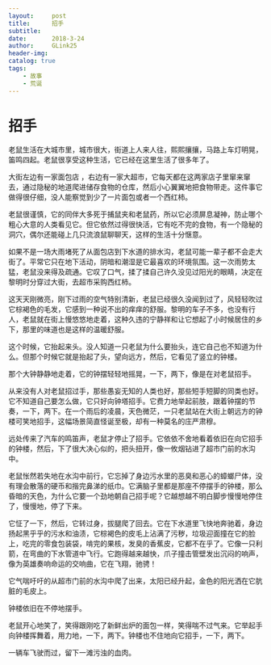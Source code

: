 ```yaml
---
layout:     post
title:      招手
subtitle:   
date:       2018-3-24
author:     GLink25
header-img: 
catalog: true
tags:
    - 故事
    - 荒诞
---
```


# 招手

老鼠生活在大城市里，城市很大，街道上人来人往，熙熙攘攘，马路上车灯明晃，笛鸣四起。老鼠很享受这种生活，它已经在这里生活了很多年了。

大街左边有一家面包店
，右边有一家大超市，它每天都在这两家店子里窜来窜去，通过隐秘的地道爬进储存食物的仓库，然后小心翼翼地把食物带走。这件事它做得很仔细，没人能察觉到少了一片面包或者一个西红柿。

老鼠很谨慎，它的同伴大多死于捕鼠夹和老鼠药，所以它必须屏息凝神，防止哪个粗心大意的人类看见它。但它依然过得很快活，它有吃不完的食物，有一个隐秘的洞穴，偶尔还能碰上几只流浪鼠聊聊天，这样的生活十分惬意。

如果不是一场大雨堵死了从面包店到下水道的排水沟，老鼠可能一辈子都不会走大街了。平常它只在地下活动，阴暗和潮湿是它最喜欢的环境氛围。这一次雨势太猛，老鼠没来得及疏通。它叹了口气，揉了揉自己许久没见过阳光的眼睛，决定在黎明时分穿过大街，去超市采购西红柿。

这天天刚微亮，刚下过雨的空气特别清新，老鼠已经很久没闻到过了，风轻轻吹过它棕褐色的毛发，它感到一种说不出的痒痒的舒服。黎明的车子不多，也没有行人，老鼠就在街上慢悠悠地走着，这种久违的宁静祥和让它想起了小时候居住的乡下，那里的味道也是这样的温暖舒服。

这个时候，它抬起来头。没人知道一只老鼠为什么要抬头，连它自己也不知道为什么。但那个时候它就是抬起了头，望向远方，然后，它看见了竖立的钟楼。

那个大钟静静地走着，它的钟摆轻轻地摇晃，一下，两下，像是在对老鼠招手。

从来没有人对老鼠招过手，那些愚妄无知的人类也好，那些短手短脚的同类也好。它不知道自己要怎么做，它只好向钟塔招手。它费力地举起前肢，跟着钟摆的节奏，一下，两下。在一个雨后的凌晨，天色微茫，一只老鼠站在大街上朝远方的钟楼可笑地招手，这幅场景简直怪诞至极，却有一种莫名的庄严肃穆。

远处传来了汽车的鸣笛声，老鼠才停止了招手。它依依不舍地看着依旧在向它招手的钟楼，然后，下了很大决心似的，把头扭开，像一攸烟钻进了超市门前的水沟中。

老鼠怅然若失地在水沟中前行，它忘掉了身边污水里的恶臭和恶心的蟑螂尸体，没有理会散落的硬币和揩完鼻涕的纸巾。它满脑子里都是那座不停摆手的钟楼，那么昏暗的天色，为什么它要一个劲地朝自己招手呢？它越想越不明白脚步慢慢地停住了，慢慢地，停了下来。

它怔了一下，然后，它转过身，拔腿爬了回去。它在下水道里飞快地奔驰着，身边扬起黑乎乎的污水和油渍，它棕褐色的皮毛上沾满了污秽，垃圾迎面撞在它的脸上，吃完的零食包装袋，啃完的果核，发臭的香蕉皮，它都不在乎了。它像一只利箭，在弯曲的下水管道中飞行。它跑得越来越快，爪子撞击管壁发出沉闷的响声，像为英雄奏响命运的交响曲，它在飞翔，驰骋！

它气喘吁吁的从超市门前的水沟中爬了出来，太阳已经升起，金色的阳光洒在它肮脏的毛皮上。

钟楼依旧在不停地摆手。

老鼠开心地笑了，笑得跟刚吃了新鲜出炉的面包一样，笑得喘不过气来。它举起手向钟楼挥舞着，用力地，一下，两下。钟楼也不住地向它招手，一下，两下。



一辆车飞驶而过，留下一滩污浊的血肉。 